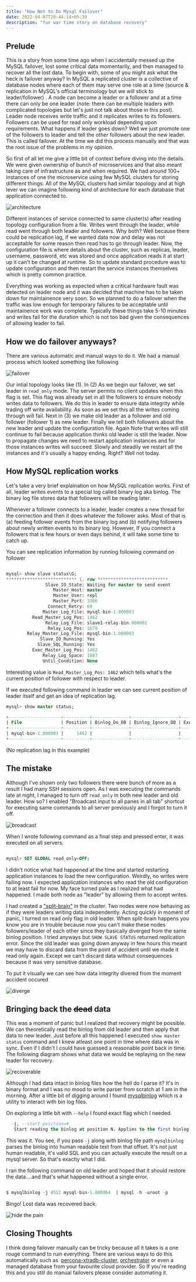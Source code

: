 ```yaml
---
title: "How Not to Do Mysql Failover"
date: 2022-04-07T20:44:14+05:30
description: "fun war time story on database recovery"
---
```

## Prelude 

This is a story from some time ago when I accidentally messed up the MySQL failover, lost some critical data momentarily, and then managed to recover all the lost data. To begin with, some of you might ask what the heck is failover anyway? In MySQL a replicated cluster is a collective of database nodes where each of them may serve one role at a time (source & replication in MySQL's official terminology but we will stick to leader/follower) . A node can become a leader or a follower and at a time there can only be one leader (note: there can be multiple leaders with complicated topologies but let's just not talk about those in this post). Leader node receives write traffic and it replicates writes to its followers. Followers can be used for read only workload depending upon requirements. What happens if leader goes down? Well we just promote one of the followers to leader and tell the other followers about the new leader. This is called failover. At the time we did this process manually and that was the root issue of the problems in my opinion.

So first of all let me give a little bit of context before diving into the details. We were given ownership of bunch of microservices and that also meant taking care of infrastructure as and when required. We had around 100+ instances of one the microservice using few MySQL clusters for storing different things. All of the MySQL clusters had similar topology and at high lever we can imagine following kind of architecture for each database that application connected to.

![architecture](https://i.imgur.com/Re25lYz.png)

Different instances of service connected to same cluster(s) after reading topology configuration from a file. Writes went through the leader, while read went through both leader and followers. Why both? Well because there could be replication lag, if we wanted data now and delay was not acceptable for some reason then read has to go through leader. Now, the configuration file is where details about the cluster, such as replicas, leader, username, password, etc was stored and once application reads it at start up it can't be changed at runtime. So to update standard procedure was to update configuration and then restart the service instances themselves which is pretty common practice. 

Everything was working as expected when a critical hardware fault was detected on leader node and it was decided that machine has to be taken down for maintainence very soon. So we planned to do a failover when the traffic was low enough for temporary faliures to be acceptable until maintainence work was complete. Typically these things take 5-10 minutes and writes fail for the duration which is not too bad given the consequences of allowing leader to fail. 

## How we do failover anyways?

There are various automatic and manual ways to do it. We had a manual process which looked something like following

![failover](https://i.imgur.com/axkp9T7.png)

Our intial topology looks like (1). In (2) As we begin our failover, we set leader in `read_only` mode. The server permits no client updates when this flag is set. This flag was already set in all the followers to ensure nobody writes data to followers. We do this in leader to ensure data integrity while trading off write availability. As soon as we set this all the writes coming through will fail. Next in (3) we make old leader as a follower and old follower (follower 1) as new leader. Finally we tell both followers about the new leader and update the configuration file. Again Note that writes will still continue to fail because application thinks old leader is still the leader. Now to propagate changes we need to restart application instances and for those instances writes will succeed. Slowly and steadily we restart all the instances and it's usually a happy ending. Right? Well not today.

## How MySQL replication works

Let's take a very brief explaination on how MySQL replication works. First of all, leader writes events to a special log called binary log aka binlog. The binary log file stores data that followers will be reading later.

Whenever a follower connects to a leader, leader creates a new thread for the connection and then it does whatever the follower asks. Most of that is (a) feeding follower events from the binary log and (b) notifying followers about newly written events to its binary log. However, If you connect a followers that is few hours or even days behind, it will take some time to catch up.

You can see replication information by running following command on follower

```SQL

mysql> show slave status\G;
*************************** 1. row ***************************
               Slave_IO_State: Waiting for master to send event
                  Master_Host: master
                  Master_User: repl
                  Master_Port: 3306
                Connect_Retry: 60
              Master_Log_File: mysql-bin-1.000003
          Read_Master_Log_Pos: 1462
               Relay_Log_File: slave1-relay-bin.000002
                Relay_Log_Pos: 1679
        Relay_Master_Log_File: mysql-bin-1.000003
             Slave_IO_Running: Yes
            Slave_SQL_Running: Yes
          Exec_Master_Log_Pos: 1462
              Relay_Log_Space: 1887
              Until_Condition: None
```

Interesting value is `Read_Master_Log_Pos: 1462` which tells what's the current position of follower with respect to leader. 

If we executed following command in leader we can see current position of leader itself and get an idea of replication lag.

```SQL
mysql> show master status;

+--------------------+----------+--------------+------------------+-------------------+
| File               | Position | Binlog_Do_DB | Binlog_Ignore_DB | Executed_Gtid_Set |
+--------------------+----------+--------------+------------------+-------------------+
| mysql-bin-1.000003 |     1462 |              |                  |                   |
+--------------------+----------+--------------+------------------+-------------------+
```

(No replication lag in this example)

## The mistake

Although I've shown only two followers there were bunch of more as a result I had many SSH sessions open. As I was executing the commands late at night, I managed to turn off `read_only` in both new leader and old leader. How so? I enabled "Broadcast input to all panes in all tab" shortcut for executing same commands to all server previously and I forgot to turn it off.

![broadcast](https://i.imgur.com/k3Lhem5.png)

When I wrote following command as a final step and pressed enter, it was executed on all servers.

```SQL

mysql> SET GLOBAL read_only=OFF;

```

I didn't notice what had happened at the time and started restarting application instances to load the new configuration. Weirdly, no writes were failing now. I expected application instances who read the old configuration to at least fail for now. My face turned pale as I realized what had happened. I made both node as "leader" by allowing them to accept writes.

I had created a ["split-brain"](https://en.wikipedia.org/wiki/Split-brain_(computing)) in the cluster. Two nodes were now behaving as if they were leaders writing data independently. Acting quickly in moment of panic, I turned on read only flag in old leader. When split-brain happens you know you are in trouble because now you can't make these nodes followers/leader of each other since they basically diverged from the same binlog position. I tried anyways but `SHOW SLAVE STATUS` returned replication error. Since the old leader was going down anyway in few hours this meant we may have to discard data from the point of accident until we made it read only again. Except we can't discard data without consequences because it was very sensitive database. 

To put it visually we can see how data integrity divered from the moment accident occured

![diverge](https://i.imgur.com/1Eg04nN.png)

## Bringing back the ~~dead~~ data

This was a moment of panic but I realized that recovery might be possible. We can theoretically read the binlog from old leader and then apply that data to new leader. Just before all this happened I executed `show master status` command and I knew atleast one point in time where data was in sync. Even if I didn't I could have guessed a reasonable point back in time. The following diagram shows what data we would be replaying on the new leader for recovery. 

![recoverable](https://i.imgur.com/1ZNMqIO.png)

Although I had data intact in binlog files how the hell do I parse it? It's in binary format and I was no mood to write parser from scratch at 1 am in the morning. After a little bit of digging around I found [mysqlbinlog](https://dev.mysql.com/doc/refman/8.0/en/mysqlbinlog.html) which is a utility to interact with bin log files. 

On exploring a little bit with `--help` I found exact flag which I needed.

```SQL
  -j, --start-position=# 
   Start reading the binlog at position N. Applies to the first binlog passed on the command line.
```

This was it. You see, if you pass `-j` along with binlog file path `mysqlbinlog` parses the binlog into human readable text from that offset. It's not just human readable, it's valid SQL and you can actually execute the result on a mysql server. So that's exactly what I did. 

I ran the following command on old leader and hoped that it should restore the data....and that's what happened without a single error.

```SQL

$ mysqlbinlog -j 4512 mysql-bin-1.000004  | mysql -h -uroot -p

```

Bingo! Lost data was recovered back. 

![hide the pain](https://i.imgur.com/fH4gja2.jpg)

## Closing Thoughts

I think doing failover manually can be tricky because all it takes is a one rouge command to ruin everything. There are various ways to do this automatically such as  [percona-xtradb-cluster](https://www.percona.com/doc/percona-xtradb-cluster/LATEST/manual/failover.html), [orchestrator](https://github.com/openark/orchestrator/blob/master/docs/topology-recovery.md) or even a managed database from your favourite cloud provider. So If you're reading this and you still do manual failovers please consider automating it.















